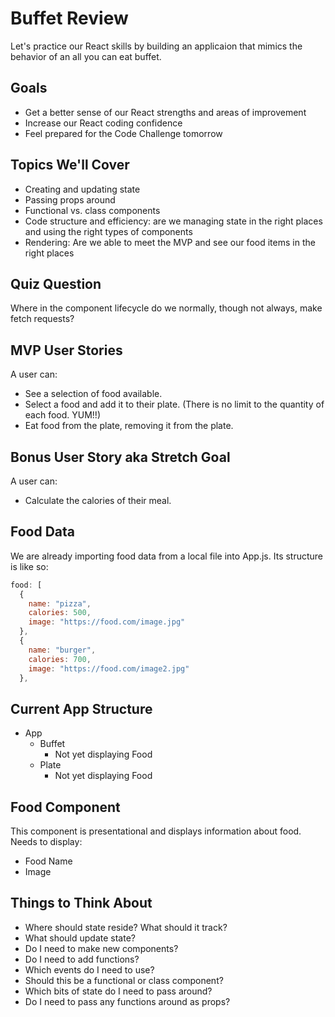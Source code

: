 # Buffet Review
Let's practice our React skills by building an applicaion that mimics the behavior of an all you can eat buffet.

## Goals
- Get a better sense of our React strengths and areas of improvement
- Increase our React coding confidence
- Feel prepared for the Code Challenge tomorrow

## Topics We'll Cover
- Creating and updating state
- Passing props around
- Functional vs. class components
- Code structure and efficiency: are we managing state in the right places and using the right types of components
- Rendering: Are we able to meet the MVP and see our food items in the right places

## Quiz Question
Where in the component lifecycle do we normally, though not always, make fetch requests?

## MVP User Stories
A user can: 

* See a selection of food available.
* Select a food and add it to their plate. (There is no limit to the quantity of each food. YUM!!)
* Eat food from the plate, removing it from the plate.

## Bonus User Story aka Stretch Goal
A user can:

* Calculate the calories of their meal.

## Food Data
We are already importing food data from a local file into App.js. Its structure is like so:
```javascript
food: [
  {
    name: "pizza",
    calories: 500,
    image: "https://food.com/image.jpg"
  },
  {
    name: "burger",
    calories: 700,
    image: "https://food.com/image2.jpg"
  },
```

## Current App Structure
- App
  - Buffet
    - Not yet displaying Food
  - Plate
    - Not yet displaying Food

## Food Component
This component is presentational and displays information about food. Needs to display:
- Food Name
- Image

## Things to Think About
- Where should state reside? What should it track?
- What should update state?
- Do I need to make new components?
- Do I need to add functions?
- Which events do I need to use?
- Should this be a functional or class component?
- Which bits of state do I need to pass around? 
- Do I need to pass any functions around as props?
